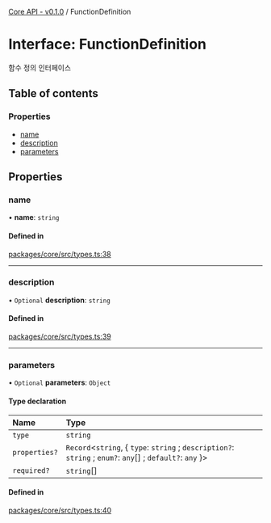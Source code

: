 [Core API - v0.1.0](/api-reference/core/) / FunctionDefinition

# Interface: FunctionDefinition

함수 정의 인터페이스

## Table of contents

### Properties

- [name](#name)
- [description](#description)
- [parameters](#parameters)

## Properties

### <a id="name" name="name"></a> name

• **name**: `string`

#### Defined in

[packages/core/src/types.ts:38](https://github.com/robotaio/robota/blob/main/packages/core/src/types.ts#L38)

___

### <a id="description" name="description"></a> description

• `Optional` **description**: `string`

#### Defined in

[packages/core/src/types.ts:39](https://github.com/robotaio/robota/blob/main/packages/core/src/types.ts#L39)

___

### <a id="parameters" name="parameters"></a> parameters

• `Optional` **parameters**: `Object`

#### Type declaration

| Name | Type |
| :------ | :------ |
| `type` | `string` |
| `properties?` | `Record`\<`string`, \{ `type`: `string` ; `description?`: `string` ; `enum?`: `any`[] ; `default?`: `any`  }\> |
| `required?` | `string`[] |

#### Defined in

[packages/core/src/types.ts:40](https://github.com/robotaio/robota/blob/main/packages/core/src/types.ts#L40)
